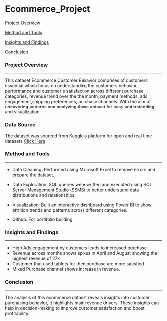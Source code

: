 # Ecommerce_Project

[Project Overview](#prject-overview)

[Method and Tools](#method-and-tools)

[Insights and Findings](#insights-and-findings)

[Conclusion](#conclusion)

### Project Overview
---
This dataset Ecommerce Customer Behavior comprises of customers essential which focus on understanding the customers behavior, performance and customer's satisfaction across different  purchase categories, revenue trend over the the month, payment methods, ads engagement,shipping preferences, purchase channels. 
With the aim of uncovering patterns and analyzing these dataset for easy understanding and visualization.

### Data Source
The dataset was sourced from Kaggle a platform for open and real time datasets [Click Here](https://www.kaggle.com/)

### Method and Tools
---
-  Data Cleaning: Performed using Microsoft Excel to remove errors and prepare the dataset.

- Data Exploration: SQL queries were written and executed using SQL Server Management Studio (SSMS) to better understand data distributions and relationships.

- Visualization: Built an interactive dashboard using Power BI to show attrition trends and patterns across different categories.

- Github: For portifolio building.

### Insights and Findings
---
- High Ads engagement by customers leads to increased purchase
- Revenue across months shows spikes in April and August showing the highest revenue of 27k
- Customer that used tablets for their purchase are more satisfied
- Mixed Purchase channel shows increase in revenue.

### Conclusion
---
The analysis of this ecommerce dataset reveals insights into customer purchasing behavior, It highlights main revenue drivers. 
These insights can help in decision-making to improve customer satisfaction and boost profitability. 


